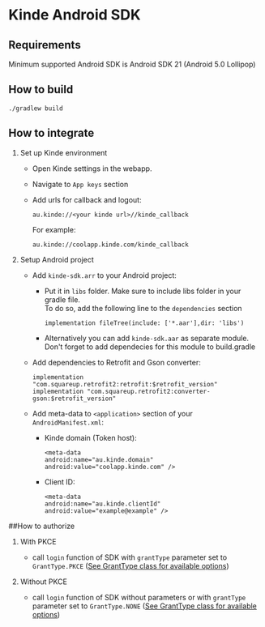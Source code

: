 # Kinde Android SDK
## Requirements
Minimum supported Android SDK is Android SDK 21 (Android 5.0 Lollipop)

## How to build
```
./gradlew build
```


## How to integrate
1. Set up Kinde environment
   - Open Kinde settings in the webapp.
   - Navigate to `App keys` section
   - Add urls for callback and logout:

         au.kinde://<your kinde url>//kinde_callback
      For example:

         au.kinde://coolapp.kinde.com/kinde_callback

2. Setup Android project
   - Add `kinde-sdk.arr` to your Android project:
      * Put it in `libs` folder. Make sure to include libs folder in your gradle file.   
         To do so, add the following line to the `dependencies` section
               
            implementation fileTree(include: ['*.aar'],dir: 'libs')
      * Alternatively you can add `kinde-sdk.aar` as separate module. Don't forget to add dependecies for this module to build.gradle

   - Add dependencies to Retrofit and Gson converter:
   
         implementation "com.squareup.retrofit2:retrofit:$retrofit_version"
         implementation "com.squareup.retrofit2:converter-gson:$retrofit_version"
   - Add meta-data to `<application>` section of your `AndroidManifest.xml`:
      * Kinde domain (Token host):

            <meta-data
            android:name="au.kinde.domain"
            android:value="coolapp.kinde.com" />
      * Client ID:

            <meta-data
            android:name="au.kinde.clientId"
            android:value="example@example" />

##How to authorize
1. With PKCE
   - call `login` function of SDK with `grantType` parameter set to `GrantType.PKCE` ([See GrantType class for available options](sdk/src/main/java/au/kinde/sdk/GrantType.kt))

2. Without PKCE
    -  call `login` function of SDK without parameters or with `grantType` parameter set to `GrantType.NONE` ([See GrantType class for available options](sdk/src/main/java/au/kinde/sdk/GrantType.kt))